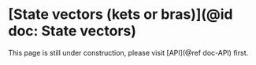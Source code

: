 # [State vectors (kets or bras)](@id doc: State vectors)

This page is still under construction, please visit [API](@ref doc-API) first.